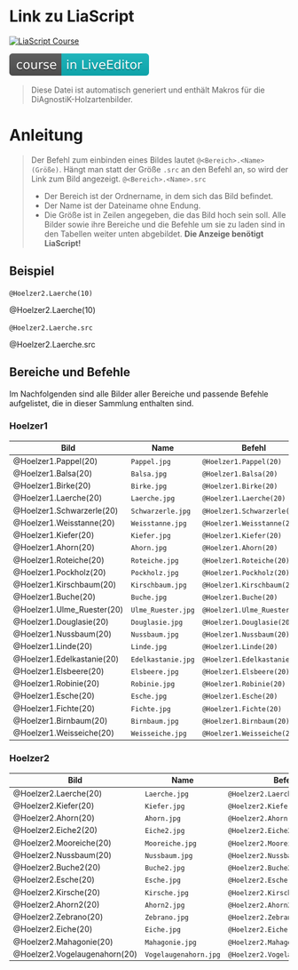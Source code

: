 <!--
author: Volker Göhler, Niklas Werner
email: volker.goehler@informatik.tu-freiberg
version: 0.2.2
repository: https://github.com/Ifi-DiAgnostiK-Project/Holzarten
edit: true

@diagnostik_url: https://raw.githubusercontent.com/Ifi-DiAgnostiK-Project/Holzarten/refs/heads/main/img

@diagnostik_image: <div class="image-container" style="height: @2rem; width: @2rem;"><img src="@0/@1" alt="@1" style="width:100%; height: 100%;"></div>

@style
.image-container {
  width: 200px;
  height: 200px;
  border: 1px solid #ccc;
  display: flex;
  justify-content: center;
  align-items: center;
  overflow: hidden;
  background-color: #f8f8f8;
}

.image-container img {
  width: 100%;
  height: 100%;
  object-fit: contain;
}
@end



@Hoelzer1.Pappel.src: @diagnostik_url/Hoelzer1/Pappel.jpg
@Hoelzer1.Pappel: @diagnostik_image(@diagnostik_url,Hoelzer1/Pappel.jpg,@0)

@Hoelzer1.Balsa.src: @diagnostik_url/Hoelzer1/Balsa.jpg
@Hoelzer1.Balsa: @diagnostik_image(@diagnostik_url,Hoelzer1/Balsa.jpg,@0)

@Hoelzer1.Birke.src: @diagnostik_url/Hoelzer1/Birke.jpg
@Hoelzer1.Birke: @diagnostik_image(@diagnostik_url,Hoelzer1/Birke.jpg,@0)

@Hoelzer1.Laerche.src: @diagnostik_url/Hoelzer1/Laerche.jpg
@Hoelzer1.Laerche: @diagnostik_image(@diagnostik_url,Hoelzer1/Laerche.jpg,@0)

@Hoelzer1.Schwarzerle.src: @diagnostik_url/Hoelzer1/Schwarzerle.jpg
@Hoelzer1.Schwarzerle: @diagnostik_image(@diagnostik_url,Hoelzer1/Schwarzerle.jpg,@0)

@Hoelzer1.Weisstanne.src: @diagnostik_url/Hoelzer1/Weisstanne.jpg
@Hoelzer1.Weisstanne: @diagnostik_image(@diagnostik_url,Hoelzer1/Weisstanne.jpg,@0)

@Hoelzer1.Kiefer.src: @diagnostik_url/Hoelzer1/Kiefer.jpg
@Hoelzer1.Kiefer: @diagnostik_image(@diagnostik_url,Hoelzer1/Kiefer.jpg,@0)

@Hoelzer1.Ahorn.src: @diagnostik_url/Hoelzer1/Ahorn.jpg
@Hoelzer1.Ahorn: @diagnostik_image(@diagnostik_url,Hoelzer1/Ahorn.jpg,@0)

@Hoelzer1.Roteiche.src: @diagnostik_url/Hoelzer1/Roteiche.jpg
@Hoelzer1.Roteiche: @diagnostik_image(@diagnostik_url,Hoelzer1/Roteiche.jpg,@0)

@Hoelzer1.Pockholz.src: @diagnostik_url/Hoelzer1/Pockholz.jpg
@Hoelzer1.Pockholz: @diagnostik_image(@diagnostik_url,Hoelzer1/Pockholz.jpg,@0)

@Hoelzer1.Kirschbaum.src: @diagnostik_url/Hoelzer1/Kirschbaum.jpg
@Hoelzer1.Kirschbaum: @diagnostik_image(@diagnostik_url,Hoelzer1/Kirschbaum.jpg,@0)

@Hoelzer1.Buche.src: @diagnostik_url/Hoelzer1/Buche.jpg
@Hoelzer1.Buche: @diagnostik_image(@diagnostik_url,Hoelzer1/Buche.jpg,@0)

@Hoelzer1.Ulme_Ruester.src: @diagnostik_url/Hoelzer1/Ulme_Ruester.jpg
@Hoelzer1.Ulme_Ruester: @diagnostik_image(@diagnostik_url,Hoelzer1/Ulme_Ruester.jpg,@0)

@Hoelzer1.Douglasie.src: @diagnostik_url/Hoelzer1/Douglasie.jpg
@Hoelzer1.Douglasie: @diagnostik_image(@diagnostik_url,Hoelzer1/Douglasie.jpg,@0)

@Hoelzer1.Nussbaum.src: @diagnostik_url/Hoelzer1/Nussbaum.jpg
@Hoelzer1.Nussbaum: @diagnostik_image(@diagnostik_url,Hoelzer1/Nussbaum.jpg,@0)

@Hoelzer1.Linde.src: @diagnostik_url/Hoelzer1/Linde.jpg
@Hoelzer1.Linde: @diagnostik_image(@diagnostik_url,Hoelzer1/Linde.jpg,@0)

@Hoelzer1.Edelkastanie.src: @diagnostik_url/Hoelzer1/Edelkastanie.jpg
@Hoelzer1.Edelkastanie: @diagnostik_image(@diagnostik_url,Hoelzer1/Edelkastanie.jpg,@0)

@Hoelzer1.Elsbeere.src: @diagnostik_url/Hoelzer1/Elsbeere.jpg
@Hoelzer1.Elsbeere: @diagnostik_image(@diagnostik_url,Hoelzer1/Elsbeere.jpg,@0)

@Hoelzer1.Robinie.src: @diagnostik_url/Hoelzer1/Robinie.jpg
@Hoelzer1.Robinie: @diagnostik_image(@diagnostik_url,Hoelzer1/Robinie.jpg,@0)

@Hoelzer1.Esche.src: @diagnostik_url/Hoelzer1/Esche.jpg
@Hoelzer1.Esche: @diagnostik_image(@diagnostik_url,Hoelzer1/Esche.jpg,@0)

@Hoelzer1.Fichte.src: @diagnostik_url/Hoelzer1/Fichte.jpg
@Hoelzer1.Fichte: @diagnostik_image(@diagnostik_url,Hoelzer1/Fichte.jpg,@0)

@Hoelzer1.Birnbaum.src: @diagnostik_url/Hoelzer1/Birnbaum.jpg
@Hoelzer1.Birnbaum: @diagnostik_image(@diagnostik_url,Hoelzer1/Birnbaum.jpg,@0)

@Hoelzer1.Weisseiche.src: @diagnostik_url/Hoelzer1/Weisseiche.jpg
@Hoelzer1.Weisseiche: @diagnostik_image(@diagnostik_url,Hoelzer1/Weisseiche.jpg,@0)

@Hoelzer2.Laerche.src: @diagnostik_url/Hoelzer2/Laerche.jpg
@Hoelzer2.Laerche: @diagnostik_image(@diagnostik_url,Hoelzer2/Laerche.jpg,@0)

@Hoelzer2.Kiefer.src: @diagnostik_url/Hoelzer2/Kiefer.jpg
@Hoelzer2.Kiefer: @diagnostik_image(@diagnostik_url,Hoelzer2/Kiefer.jpg,@0)

@Hoelzer2.Ahorn.src: @diagnostik_url/Hoelzer2/Ahorn.jpg
@Hoelzer2.Ahorn: @diagnostik_image(@diagnostik_url,Hoelzer2/Ahorn.jpg,@0)

@Hoelzer2.Eiche2.src: @diagnostik_url/Hoelzer2/Eiche2.jpg
@Hoelzer2.Eiche2: @diagnostik_image(@diagnostik_url,Hoelzer2/Eiche2.jpg,@0)

@Hoelzer2.Mooreiche.src: @diagnostik_url/Hoelzer2/Mooreiche.jpg
@Hoelzer2.Mooreiche: @diagnostik_image(@diagnostik_url,Hoelzer2/Mooreiche.jpg,@0)

@Hoelzer2.Nussbaum.src: @diagnostik_url/Hoelzer2/Nussbaum.jpg
@Hoelzer2.Nussbaum: @diagnostik_image(@diagnostik_url,Hoelzer2/Nussbaum.jpg,@0)

@Hoelzer2.Buche2.src: @diagnostik_url/Hoelzer2/Buche2.jpg
@Hoelzer2.Buche2: @diagnostik_image(@diagnostik_url,Hoelzer2/Buche2.jpg,@0)

@Hoelzer2.Esche.src: @diagnostik_url/Hoelzer2/Esche.jpg
@Hoelzer2.Esche: @diagnostik_image(@diagnostik_url,Hoelzer2/Esche.jpg,@0)

@Hoelzer2.Kirsche.src: @diagnostik_url/Hoelzer2/Kirsche.jpg
@Hoelzer2.Kirsche: @diagnostik_image(@diagnostik_url,Hoelzer2/Kirsche.jpg,@0)

@Hoelzer2.Ahorn2.src: @diagnostik_url/Hoelzer2/Ahorn2.jpg
@Hoelzer2.Ahorn2: @diagnostik_image(@diagnostik_url,Hoelzer2/Ahorn2.jpg,@0)

@Hoelzer2.Zebrano.src: @diagnostik_url/Hoelzer2/Zebrano.jpg
@Hoelzer2.Zebrano: @diagnostik_image(@diagnostik_url,Hoelzer2/Zebrano.jpg,@0)

@Hoelzer2.Eiche.src: @diagnostik_url/Hoelzer2/Eiche.jpg
@Hoelzer2.Eiche: @diagnostik_image(@diagnostik_url,Hoelzer2/Eiche.jpg,@0)

@Hoelzer2.Mahagonie.src: @diagnostik_url/Hoelzer2/Mahagonie.jpg
@Hoelzer2.Mahagonie: @diagnostik_image(@diagnostik_url,Hoelzer2/Mahagonie.jpg,@0)

@Hoelzer2.Vogelaugenahorn.src: @diagnostik_url/Hoelzer2/Vogelaugenahorn.jpg
@Hoelzer2.Vogelaugenahorn: @diagnostik_image(@diagnostik_url,Hoelzer2/Vogelaugenahorn.jpg,@0)

-->

# Link zu LiaScript

[![LiaScript Course](https://raw.githubusercontent.com/LiaScript/LiaScript/master/badges/course.svg)](https://liascript.github.io/course/?https://raw.githubusercontent.com/Ifi-DiAgnostiK-Project/Holzarten/refs/heads/main/makros.md)

[![LiaScript LiveEditor](https://raw.githubusercontent.com/LiaScript/LiaScript/refs/heads/development/badges/editor.svg)](https://liascript.github.io/LiveEditor/?/show/file/https://raw.githubusercontent.com/Ifi-DiAgnostiK-Project/Holzarten/refs/heads/main/makros.md)



> Diese Datei ist automatisch generiert und enthält Makros für die DiAgnostiK-Holzartenbilder.

# Anleitung

> Der Befehl zum einbinden eines Bildes lautet `@<Bereich>.<Name>(Größe)`.
> Hängt man statt der Größe `.src` an den Befehl an, so wird der Link zum Bild angezeigt. `@<Bereich>.<Name>.src`
> - Der Bereich ist der Ordnername, in dem sich das Bild befindet.
> - Der Name ist der Dateiname ohne Endung.
> - Die Größe ist in Zeilen angegeben, die das Bild hoch sein soll.
Alle Bilder sowie ihre Bereiche und die Befehle um sie zu laden sind in den Tabellen weiter unten abgebildet.
**Die Anzeige benötigt LiaScript!**

## Beispiel

`@Hoelzer2.Laerche(10)`

@Hoelzer2.Laerche(10)

`@Hoelzer2.Laerche.src`

@Hoelzer2.Laerche.src

## Bereiche und Befehle

Im Nachfolgenden sind alle Bilder aller Bereiche und passende Befehle aufgelistet, die in dieser Sammlung enthalten sind.


### Hoelzer1

|Bild|Name|Befehl|
|---|---|---|
|@Hoelzer1.Pappel(20)|`Pappel.jpg`|`@Hoelzer1.Pappel(20)`|
|@Hoelzer1.Balsa(20)|`Balsa.jpg`|`@Hoelzer1.Balsa(20)`|
|@Hoelzer1.Birke(20)|`Birke.jpg`|`@Hoelzer1.Birke(20)`|
|@Hoelzer1.Laerche(20)|`Laerche.jpg`|`@Hoelzer1.Laerche(20)`|
|@Hoelzer1.Schwarzerle(20)|`Schwarzerle.jpg`|`@Hoelzer1.Schwarzerle(20)`|
|@Hoelzer1.Weisstanne(20)|`Weisstanne.jpg`|`@Hoelzer1.Weisstanne(20)`|
|@Hoelzer1.Kiefer(20)|`Kiefer.jpg`|`@Hoelzer1.Kiefer(20)`|
|@Hoelzer1.Ahorn(20)|`Ahorn.jpg`|`@Hoelzer1.Ahorn(20)`|
|@Hoelzer1.Roteiche(20)|`Roteiche.jpg`|`@Hoelzer1.Roteiche(20)`|
|@Hoelzer1.Pockholz(20)|`Pockholz.jpg`|`@Hoelzer1.Pockholz(20)`|
|@Hoelzer1.Kirschbaum(20)|`Kirschbaum.jpg`|`@Hoelzer1.Kirschbaum(20)`|
|@Hoelzer1.Buche(20)|`Buche.jpg`|`@Hoelzer1.Buche(20)`|
|@Hoelzer1.Ulme_Ruester(20)|`Ulme_Ruester.jpg`|`@Hoelzer1.Ulme_Ruester(20)`|
|@Hoelzer1.Douglasie(20)|`Douglasie.jpg`|`@Hoelzer1.Douglasie(20)`|
|@Hoelzer1.Nussbaum(20)|`Nussbaum.jpg`|`@Hoelzer1.Nussbaum(20)`|
|@Hoelzer1.Linde(20)|`Linde.jpg`|`@Hoelzer1.Linde(20)`|
|@Hoelzer1.Edelkastanie(20)|`Edelkastanie.jpg`|`@Hoelzer1.Edelkastanie(20)`|
|@Hoelzer1.Elsbeere(20)|`Elsbeere.jpg`|`@Hoelzer1.Elsbeere(20)`|
|@Hoelzer1.Robinie(20)|`Robinie.jpg`|`@Hoelzer1.Robinie(20)`|
|@Hoelzer1.Esche(20)|`Esche.jpg`|`@Hoelzer1.Esche(20)`|
|@Hoelzer1.Fichte(20)|`Fichte.jpg`|`@Hoelzer1.Fichte(20)`|
|@Hoelzer1.Birnbaum(20)|`Birnbaum.jpg`|`@Hoelzer1.Birnbaum(20)`|
|@Hoelzer1.Weisseiche(20)|`Weisseiche.jpg`|`@Hoelzer1.Weisseiche(20)`|

### Hoelzer2

|Bild|Name|Befehl|
|---|---|---|
|@Hoelzer2.Laerche(20)|`Laerche.jpg`|`@Hoelzer2.Laerche(20)`|
|@Hoelzer2.Kiefer(20)|`Kiefer.jpg`|`@Hoelzer2.Kiefer(20)`|
|@Hoelzer2.Ahorn(20)|`Ahorn.jpg`|`@Hoelzer2.Ahorn(20)`|
|@Hoelzer2.Eiche2(20)|`Eiche2.jpg`|`@Hoelzer2.Eiche2(20)`|
|@Hoelzer2.Mooreiche(20)|`Mooreiche.jpg`|`@Hoelzer2.Mooreiche(20)`|
|@Hoelzer2.Nussbaum(20)|`Nussbaum.jpg`|`@Hoelzer2.Nussbaum(20)`|
|@Hoelzer2.Buche2(20)|`Buche2.jpg`|`@Hoelzer2.Buche2(20)`|
|@Hoelzer2.Esche(20)|`Esche.jpg`|`@Hoelzer2.Esche(20)`|
|@Hoelzer2.Kirsche(20)|`Kirsche.jpg`|`@Hoelzer2.Kirsche(20)`|
|@Hoelzer2.Ahorn2(20)|`Ahorn2.jpg`|`@Hoelzer2.Ahorn2(20)`|
|@Hoelzer2.Zebrano(20)|`Zebrano.jpg`|`@Hoelzer2.Zebrano(20)`|
|@Hoelzer2.Eiche(20)|`Eiche.jpg`|`@Hoelzer2.Eiche(20)`|
|@Hoelzer2.Mahagonie(20)|`Mahagonie.jpg`|`@Hoelzer2.Mahagonie(20)`|
|@Hoelzer2.Vogelaugenahorn(20)|`Vogelaugenahorn.jpg`|`@Hoelzer2.Vogelaugenahorn(20)`|